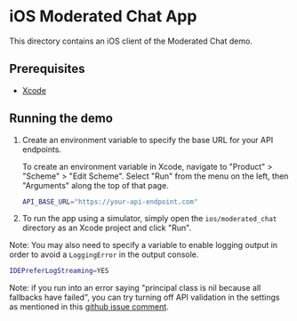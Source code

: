 # iOS Moderated Chat App

This directory contains an iOS client of the Moderated Chat demo.

## Prerequisites

- [Xcode](https://developer.apple.com/xcode/)

## Running the demo

1. Create an environment variable to specify the base URL for your API endpoints. 

    To create an environment variable in Xcode, navigate to "Product" > "Scheme" > "Edit Scheme".
    Select "Run" from the menu on the left, then "Arguments" along the top of that page.

    ```bash
    API_BASE_URL="https://your-api-endpoint.com"
    ```

2. To run the app using a simulator, simply open the `ios/moderated_chat` directory as an Xcode project and click "Run". 

Note: You may also need to specify a variable to enable logging output in order to avoid a `LoggingError` in the output console.

```bash
IDEPreferLogStreaming=YES
```

Note: if you run into an error saying "principal class is nil because all fallbacks have failed", you can try turning off API validation in the settings as mentioned in this [github issue comment](https://github.com/flutter/flutter/issues/150227#issuecomment-2423291527).